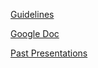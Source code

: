 [Guidelines](https://docs.google.com/document/d/1PEXUP4yqfxkVY0ezqREQh_JG9NtQ9eKas3EkTvQ7Bck/edit)

[Google Doc](https://docs.google.com/document/d/1IiYqSjTDnX4pb9IHMIZQ1A8vyid7U0752G6xB27Jnu0/edit)

[Past Presentations](https://docs.google.com/spreadsheets/d/1LK_jOMJHrCblWUNeh1NpmtykMYehK7qMTk0z-bC7U6I/edit#gid=0)
